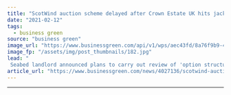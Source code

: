 ```yaml
---
title: "ScotWind auction scheme delayed after Crown Estate UK hits jackpot in England and Wales auction"
date: "2021-02-12"
tags: 
  - business green
source: "business green"
image_url: "https://www.businessgreen.com/api/v1/wps/aec43fd/8a76f9b9-4991-4393-979b-ee7c9a1e94f5/4/Vattenfall-Horns-rev-wind-farm-23-185x114.jpg"
image_fp: "/assets/img/post_thumbnails/182.jpg"
lead: "
 Seabed landlord announced plans to carry out review of 'option structure' of scheme after 'unprecedented outcome' of the Crown Estate's latest leasing round in England and Wales ..."
article_url: "https://www.businessgreen.com/news/4027136/scotwind-auction-scheme-delayed-crown-estate-uk-hits-jackpot-england-wales-auction"
---
```


---
